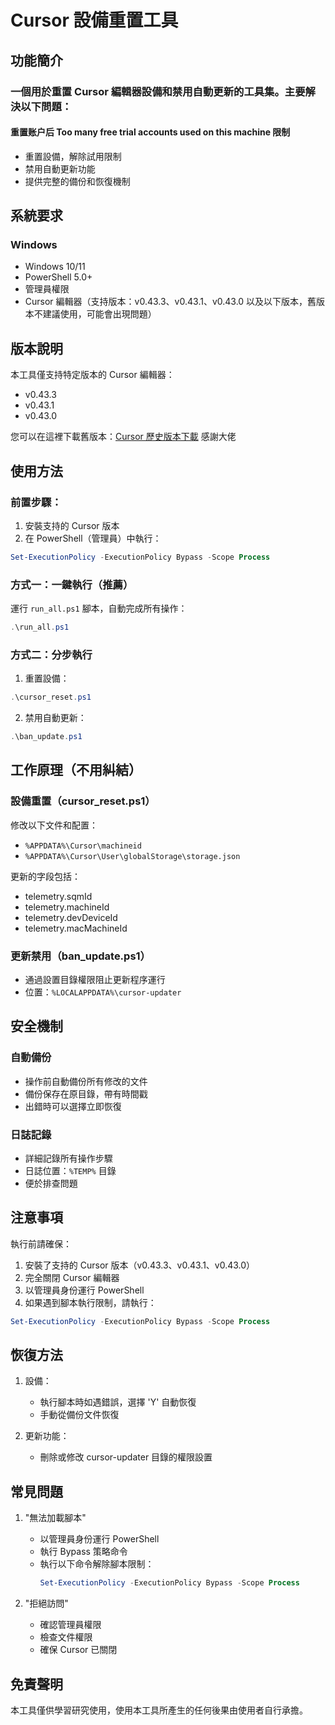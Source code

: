 # Cursor 設備重置工具

## 功能簡介

### 一個用於重置 Cursor 編輯器設備和禁用自動更新的工具集。主要解決以下問題：

#### 重置账户后 Too many free trial accounts used on this machine 限制
- 重置設備，解除試用限制
- 禁用自動更新功能
- 提供完整的備份和恢復機制

## 系統要求

### Windows
- Windows 10/11
- PowerShell 5.0+
- 管理員權限
- Cursor 編輯器（支持版本：v0.43.3、v0.43.1、v0.43.0 以及以下版本，舊版本不建議使用，可能會出現問題）

## 版本說明

本工具僅支持特定版本的 Cursor 編輯器：
- v0.43.3
- v0.43.1
- v0.43.0

您可以在這裡下載舊版本：[Cursor 歷史版本下載](https://downloader-cursor.deno.dev/) 感謝大佬

## 使用方法

### 前置步驟：
1. 安裝支持的 Cursor 版本
2. 在 PowerShell（管理員）中執行：
```powershell
Set-ExecutionPolicy -ExecutionPolicy Bypass -Scope Process
```

### 方式一：一鍵執行（推薦）
運行 `run_all.ps1` 腳本，自動完成所有操作：
```powershell
.\run_all.ps1
```

### 方式二：分步執行

1. 重置設備：
```powershell
.\cursor_reset.ps1
```

2. 禁用自動更新：
```powershell
.\ban_update.ps1
```

## 工作原理（不用糾結）

### 設備重置（cursor_reset.ps1）
修改以下文件和配置：
- `%APPDATA%\Cursor\machineid`
- `%APPDATA%\Cursor\User\globalStorage\storage.json`

更新的字段包括：
- telemetry.sqmId
- telemetry.machineId
- telemetry.devDeviceId
- telemetry.macMachineId

### 更新禁用（ban_update.ps1）
- 通過設置目錄權限阻止更新程序運行
- 位置：`%LOCALAPPDATA%\cursor-updater`

## 安全機制

### 自動備份
- 操作前自動備份所有修改的文件
- 備份保存在原目錄，帶有時間戳
- 出錯時可以選擇立即恢復

### 日誌記錄
- 詳細記錄所有操作步驟
- 日誌位置：`%TEMP%` 目錄
- 便於排查問題

## 注意事項

執行前請確保：
1. 安裝了支持的 Cursor 版本（v0.43.3、v0.43.1、v0.43.0）
2. 完全關閉 Cursor 編輯器
3. 以管理員身份運行 PowerShell
4. 如果遇到腳本執行限制，請執行：
```powershell
Set-ExecutionPolicy -ExecutionPolicy Bypass -Scope Process
```

## 恢復方法

1. 設備：
   - 執行腳本時如遇錯誤，選擇 'Y' 自動恢復
   - 手動從備份文件恢復

2. 更新功能：
   - 刪除或修改 cursor-updater 目錄的權限設置

## 常見問題

1. "無法加載腳本"
   - 以管理員身份運行 PowerShell
   - 執行 Bypass 策略命令
   - 執行以下命令解除腳本限制：
     ```powershell
     Set-ExecutionPolicy -ExecutionPolicy Bypass -Scope Process
     ```

2. "拒絕訪問"
   - 確認管理員權限
   - 檢查文件權限
   - 確保 Cursor 已關閉

## 免責聲明

本工具僅供學習研究使用，使用本工具所產生的任何後果由使用者自行承擔。

